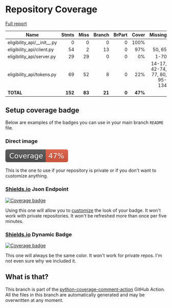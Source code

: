 # Repository Coverage

[Full report](https://htmlpreview.github.io/?https://github.com/cal-itp/eligibility-api/blob/python-coverage-comment-action-data/htmlcov/index.html)

| Name                             |    Stmts |     Miss |   Branch |   BrPart |   Cover |   Missing |
|--------------------------------- | -------: | -------: | -------: | -------: | ------: | --------: |
| eligibility\_api/\_\_init\_\_.py |        0 |        0 |        0 |        0 |    100% |           |
| eligibility\_api/client.py       |       54 |        2 |       13 |        0 |     97% |    50, 65 |
| eligibility\_api/server.py       |       29 |       29 |        0 |        0 |      0% |      1-70 |
| eligibility\_api/tokens.py       |       69 |       52 |        8 |        0 |     22% |14-17, 42-74, 77, 80, 95-134 |
|                        **TOTAL** |  **152** |   **83** |   **21** |    **0** | **47%** |           |


## Setup coverage badge

Below are examples of the badges you can use in your main branch `README` file.

### Direct image

[![Coverage badge](https://raw.githubusercontent.com/cal-itp/eligibility-api/python-coverage-comment-action-data/badge.svg)](https://htmlpreview.github.io/?https://github.com/cal-itp/eligibility-api/blob/python-coverage-comment-action-data/htmlcov/index.html)

This is the one to use if your repository is private or if you don't want to customize anything.

### [Shields.io](https://shields.io) Json Endpoint

[![Coverage badge](https://img.shields.io/endpoint?url=https://raw.githubusercontent.com/cal-itp/eligibility-api/python-coverage-comment-action-data/endpoint.json)](https://htmlpreview.github.io/?https://github.com/cal-itp/eligibility-api/blob/python-coverage-comment-action-data/htmlcov/index.html)

Using this one will allow you to [customize](https://shields.io/endpoint) the look of your badge.
It won't work with private repositories. It won't be refreshed more than once per five minutes.

### [Shields.io](https://shields.io) Dynamic Badge

[![Coverage badge](https://img.shields.io/badge/dynamic/json?color=brightgreen&label=coverage&query=%24.message&url=https%3A%2F%2Fraw.githubusercontent.com%2Fcal-itp%2Feligibility-api%2Fpython-coverage-comment-action-data%2Fendpoint.json)](https://htmlpreview.github.io/?https://github.com/cal-itp/eligibility-api/blob/python-coverage-comment-action-data/htmlcov/index.html)

This one will always be the same color. It won't work for private repos. I'm not even sure why we included it.

## What is that?

This branch is part of the
[python-coverage-comment-action](https://github.com/marketplace/actions/python-coverage-comment)
GitHub Action. All the files in this branch are automatically generated and may be
overwritten at any moment.